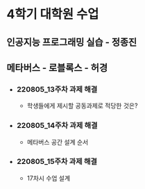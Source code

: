 # 4학기 대학원 수업

## 인공지능 프로그래밍 실습 - 정종진

## 메타버스 - 로블록스 - 허경
- ### 220805_13주차 과제 해결
  - 학생들에게 제시할 공동과제로 적당한 것은?
- ### 220805_14주차 과제 해결
  - 메타버스 공간 설계 순서
- ### 220805_15주차 과제 해결
  - 17차시 수업 설계
